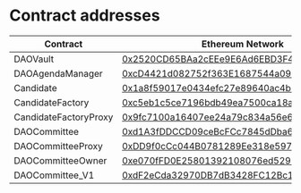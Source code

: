 # Contract addresses

<table><thead><tr><th width="239">Contract</th><th>Ethereum Network</th></tr></thead><tbody><tr><td>DAOVault</td><td><a href="https://etherscan.io/address/0x2520CD65BAa2cEEe9E6Ad6EBD3F45490C42dd303">0x2520CD65BAa2cEEe9E6Ad6EBD3F45490C42dd303</a></td></tr><tr><td>DAOAgendaManager</td><td><a href="https://etherscan.io/address/0xcD4421d082752f363E1687544a09d5112cD4f484">0xcD4421d082752f363E1687544a09d5112cD4f484</a></td></tr><tr><td>Candidate</td><td><a href="https://etherscan.io/address/0x1a8f59017e0434efc27e89640ac4b7d7d194c0a3">0x1a8f59017e0434efc27e89640ac4b7d7d194c0a3</a></td></tr><tr><td>CandidateFactory</td><td><a href="https://etherscan.io/address/0xc5eb1c5ce7196bdb49ea7500ca18a1b9f1fa3ffb">0xc5eb1c5ce7196bdb49ea7500ca18a1b9f1fa3ffb</a></td></tr><tr><td>CandidateFactoryProxy</td><td><a href="https://etherscan.io/address/0x9fc7100a16407ee24a79c834a56e6eca555a5d7c">0x9fc7100a16407ee24a79c834a56e6eca555a5d7c</a></td></tr><tr><td>DAOCommittee</td><td><a href="https://etherscan.io/address/0xd1A3fDDCCD09ceBcFCc7845dDba666B7B8e6D1fb">0xd1A3fDDCCD09ceBcFCc7845dDba666B7B8e6D1fb</a></td></tr><tr><td>DAOCommitteeProxy</td><td><a href="https://etherscan.io/address/0xDD9f0cCc044B0781289Ee318e5971b0139602C26">0xDD9f0cCc044B0781289Ee318e5971b0139602C26</a></td></tr><tr><td>DAOCommitteeOwner</td><td><a href="https://etherscan.io/address/0xe070fFD0E25801392108076ed5291fA9524c3f44">0xe070fFD0E25801392108076ed5291fA9524c3f44</a></td></tr><tr><td>DAOCommittee_V1</td><td><a href="https://etherscan.io/address/0xdF2eCda32970DB7dB3428FC12Bc1697098418815">0xdF2eCda32970DB7dB3428FC12Bc1697098418815</a></td></tr></tbody></table>
